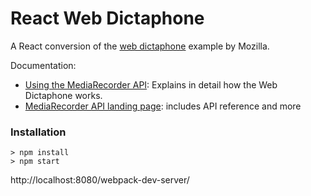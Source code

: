 # React Web Dictaphone

A React conversion of the [web dictaphone](https://mdn.github.io/web-dictaphone/) example by Mozilla.

Documentation:

* [Using the MediaRecorder API](https://developer.mozilla.org/en-US/docs/Web/API/MediaRecorder_API/Using_the_MediaRecorder_API): Explains in detail how the Web Dictaphone works.
* [MediaRecorder API landing page](https://developer.mozilla.org/en-US/docs/Web/API/MediaRecorder_API): includes API reference and more


### Installation

```
> npm install
> npm start
```

http://localhost:8080/webpack-dev-server/
